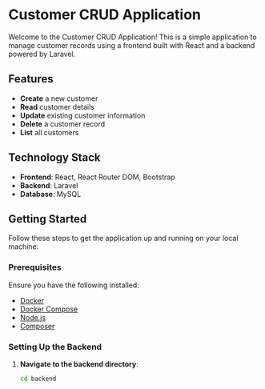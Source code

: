 # Customer CRUD Application

Welcome to the Customer CRUD Application! This is a simple application to manage customer records using a frontend built with React and a backend powered by Laravel.

## Features

- **Create** a new customer
- **Read** customer details
- **Update** existing customer information
- **Delete** a customer record
- **List** all customers

## Technology Stack

- **Frontend**: React, React Router DOM, Bootstrap
- **Backend**: Laravel
- **Database**: MySQL

## Getting Started

Follow these steps to get the application up and running on your local machine:

### Prerequisites

Ensure you have the following installed:

- [Docker](https://www.docker.com/get-started)
- [Docker Compose](https://docs.docker.com/compose/install/)
- [Node.js](https://nodejs.org/)
- [Composer](https://getcomposer.org/)

### Setting Up the Backend

1. **Navigate to the backend directory**:
   ```bash
   cd backend
